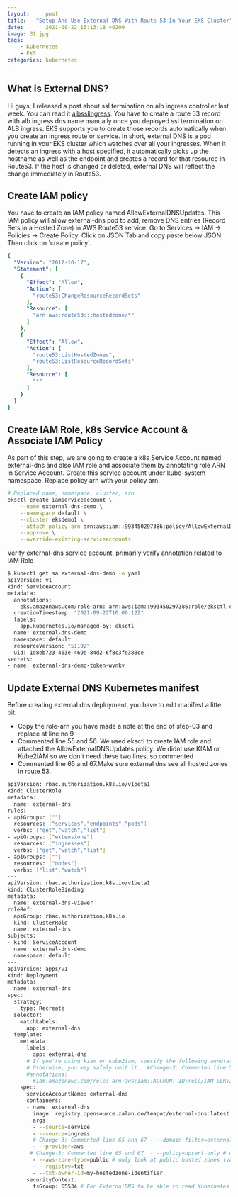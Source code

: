 ```yaml
---
layout:     post
title:   "Setup And Use External DNS With Route 53 In Your EKS Cluster"
date:       2021-09-22 15:13:18 +0200
image: 31.jpg
tags:
    - Kubernetes
    - EKS
categories: kubernetes
---
```


<h2> What is External DNS? </h2>

Hi guys, I released a post about ssl termination on alb ingress controller last week. You can read it [albsslingress](https://thaunghtike-share.github.io/2021/09/15/eks-alb-ingress-ssl). You have to create a route 53 record with alb ingress dns name manually once you deployed ssl termination on ALB ingress. EKS supports you to create those records automatically when you create an ingress route or service. In short, external DNS is a pod running in your EKS cluster which watches over all your ingresses. When it detects an ingress with a host specified, it automatically picks up the hostname as well as the endpoint and creates a record for that resource in Route53. If the host is changed or deleted, external DNS will reflect the change immediately in Route53.

<h2> Create IAM policy </h2>

You have to create an IAM policy named AllowExternalDNSUpdates. This IAM policy will allow external-dns pod to add, remove DNS entries (Record Sets in a Hosted Zone) in AWS Route53 service. Go to Services -> IAM -> Policies -> Create Policy. Click on JSON Tab and copy paste below JSON. Then click on 'create policy'.

```yaml
{
  "Version": "2012-10-17",
  "Statement": [
    {
      "Effect": "Allow",
      "Action": [
        "route53:ChangeResourceRecordSets"
      ],
      "Resource": [
        "arn:aws:route53:::hostedzone/*"
      ]
    },
    {
      "Effect": "Allow",
      "Action": [
        "route53:ListHostedZones",
        "route53:ListResourceRecordSets"
      ],
      "Resource": [
        "*"
      ]
    }
  ]
}
```
<h2> Create IAM Role, k8s Service Account & Associate IAM Policy </h2>

As part of this step, we are going to create a k8s Service Account named external-dns and also IAM role and associate them by annotating role ARN in Service Account. Create this service account under kube-system namespace. Replace policy arn with your policy arn.

```bash
# Replaced name, namespace, cluster, arn 
eksctl create iamserviceaccount \
    --name external-dns-demo \
    --namespace default \
    --cluster eksdemo1 \
    --attach-policy-arn arn:aws:iam::993450297386:policy/AllowExternalDNSUpdates \
    --approve \
    --override-existing-serviceaccounts
```    
Verify external-dns service account, primarily verify annotation related to IAM Role

```bash
$ kubectl get sa external-dns-demo -o yaml
apiVersion: v1
kind: ServiceAccount
metadata:
  annotations:
    eks.amazonaws.com/role-arn: arn:aws:iam::993450297386:role/eksctl-eksdemo1-addon-iamserviceaccount-defa-Role1-1VUEQBDOYDMCE
  creationTimestamp: "2021-09-22T16:00:12Z"
  labels:
    app.kubernetes.io/managed-by: eksctl
  name: external-dns-demo
  namespace: default
  resourceVersion: "51192"
  uid: 1d8eb723-463e-469e-84d2-6f8c3fe388ce
secrets:
- name: external-dns-demo-token-wvnkv
```
<h2> Update External DNS Kubernetes manifest </h2>

Before creating external dns deployment, you have to edit manifest a litte bit.

<ul>
    <li> Copy the role-arn you have made a note at the end of step-03 and replace at line no 9 </li>
    <li> Commented line 55 and 56. We used eksctl to create IAM role and attached the AllowExternalDNSUpdates policy. We didnt use KIAM or Kube2IAM so we don't need these two lines, so commented </li>
    <li> Commented line 65 and 67.Make sure external dns see all hosted zones in route 53. </li>
</ul>    

```bash
apiVersion: rbac.authorization.k8s.io/v1beta1
kind: ClusterRole
metadata:
  name: external-dns
rules:
- apiGroups: [""]
  resources: ["services","endpoints","pods"]
  verbs: ["get","watch","list"]
- apiGroups: ["extensions"]
  resources: ["ingresses"]
  verbs: ["get","watch","list"]
- apiGroups: [""]
  resources: ["nodes"]
  verbs: ["list","watch"]
---
apiVersion: rbac.authorization.k8s.io/v1beta1
kind: ClusterRoleBinding
metadata:
  name: external-dns-viewer
roleRef:
  apiGroup: rbac.authorization.k8s.io
  kind: ClusterRole
  name: external-dns
subjects:
- kind: ServiceAccount
  name: external-dns-demo
  namespace: default
---
apiVersion: apps/v1
kind: Deployment
metadata:
  name: external-dns
spec:
  strategy:
    type: Recreate
  selector:
    matchLabels:
      app: external-dns
  template:
    metadata:
      labels:
        app: external-dns
      # If you're using kiam or kube2iam, specify the following annotation.
      # Otherwise, you may safely omit it.  #Change-2: Commented line 55 and 56
      #annotations:  
        #iam.amazonaws.com/role: arn:aws:iam::ACCOUNT-ID:role/IAM-SERVICE-ROLE-NAME    
    spec:
      serviceAccountName: external-dns
      containers:
      - name: external-dns
        image: registry.opensource.zalan.do/teapot/external-dns:latest
        args:
        - --source=service
        - --source=ingress
        # Change-3: Commented line 65 and 67 - --domain-filter=external-dns-test.my-org.com # will make ExternalDNS see only the hosted zones matching provided domain, omit to process all available hosted zones
        - --provider=aws
       # Change-3: Commented line 65 and 67  - --policy=upsert-only # would prevent ExternalDNS from deleting any records, omit to enable full synchronization
        - --aws-zone-type=public # only look at public hosted zones (valid values are public, private or no value for both)
        - --registry=txt
        - --txt-owner-id=my-hostedzone-identifier
      securityContext:
        fsGroup: 65534 # For ExternalDNS to be able to read Kubernetes and AWS token files
```        
